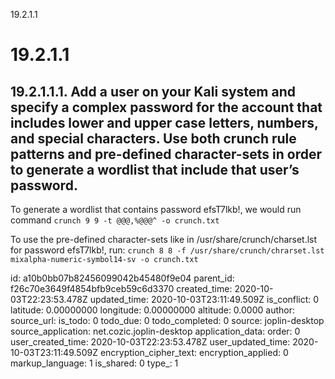 19.2.1.1

# 19.2.1.1

## 19.2.1.1.1. Add a user on your Kali system and specify a complex password for the account that includes lower and upper case letters, numbers, and special characters. Use both crunch rule patterns and pre-defined character-sets in order to generate a wordlist that include that user’s password.

To generate a wordlist that contains password efsT7lkb!, we would run command
`crunch 9 9 -t @@@,%@@@^ -o crunch.txt`

To use the pre-defined character-sets like in /usr/share/crunch/charset.lst for password efsT7lkb!, run:
`crunch 8 8 -f /usr/share/crunch/chrarset.lst mixalpha-numeric-symbol14-sv -o crunch.txt`

id: a10b0bb07b82456099042b45480f9e04
parent_id: f26c70e3649f4854bfb9ceb59c6d3370
created_time: 2020-10-03T22:23:53.478Z
updated_time: 2020-10-03T23:11:49.509Z
is_conflict: 0
latitude: 0.00000000
longitude: 0.00000000
altitude: 0.0000
author: 
source_url: 
is_todo: 0
todo_due: 0
todo_completed: 0
source: joplin-desktop
source_application: net.cozic.joplin-desktop
application_data: 
order: 0
user_created_time: 2020-10-03T22:23:53.478Z
user_updated_time: 2020-10-03T23:11:49.509Z
encryption_cipher_text: 
encryption_applied: 0
markup_language: 1
is_shared: 0
type_: 1